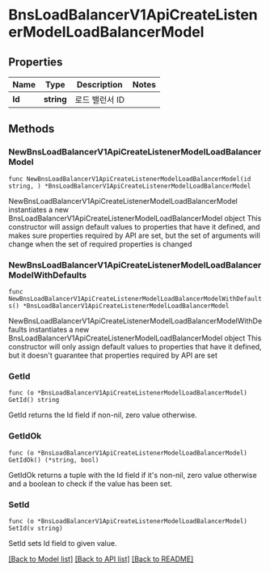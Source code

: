# BnsLoadBalancerV1ApiCreateListenerModelLoadBalancerModel

## Properties

Name | Type | Description | Notes
------------ | ------------- | ------------- | -------------
**Id** | **string** | 로드 밸런서 ID | 

## Methods

### NewBnsLoadBalancerV1ApiCreateListenerModelLoadBalancerModel

`func NewBnsLoadBalancerV1ApiCreateListenerModelLoadBalancerModel(id string, ) *BnsLoadBalancerV1ApiCreateListenerModelLoadBalancerModel`

NewBnsLoadBalancerV1ApiCreateListenerModelLoadBalancerModel instantiates a new BnsLoadBalancerV1ApiCreateListenerModelLoadBalancerModel object
This constructor will assign default values to properties that have it defined,
and makes sure properties required by API are set, but the set of arguments
will change when the set of required properties is changed

### NewBnsLoadBalancerV1ApiCreateListenerModelLoadBalancerModelWithDefaults

`func NewBnsLoadBalancerV1ApiCreateListenerModelLoadBalancerModelWithDefaults() *BnsLoadBalancerV1ApiCreateListenerModelLoadBalancerModel`

NewBnsLoadBalancerV1ApiCreateListenerModelLoadBalancerModelWithDefaults instantiates a new BnsLoadBalancerV1ApiCreateListenerModelLoadBalancerModel object
This constructor will only assign default values to properties that have it defined,
but it doesn't guarantee that properties required by API are set

### GetId

`func (o *BnsLoadBalancerV1ApiCreateListenerModelLoadBalancerModel) GetId() string`

GetId returns the Id field if non-nil, zero value otherwise.

### GetIdOk

`func (o *BnsLoadBalancerV1ApiCreateListenerModelLoadBalancerModel) GetIdOk() (*string, bool)`

GetIdOk returns a tuple with the Id field if it's non-nil, zero value otherwise
and a boolean to check if the value has been set.

### SetId

`func (o *BnsLoadBalancerV1ApiCreateListenerModelLoadBalancerModel) SetId(v string)`

SetId sets Id field to given value.



[[Back to Model list]](../README.md#documentation-for-models) [[Back to API list]](../README.md#documentation-for-api-endpoints) [[Back to README]](../README.md)



